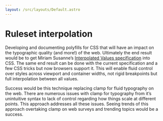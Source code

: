 ```yaml
---
layout: /src/layouts/Default.astro
---
```


# Ruleset interpolation

Developing and documenting polyfills for CSS that will have an impact on the typographic quality (and more!) of the web. Ultimately the end result would be to get Miriam Susanne’s [Interpolated Values specification](https://css.oddbird.net/rwd/interpolation/) into CSS. The same end result can be done with the current specification and a few CSS tricks but now browsers support it. This will enable fluid control over styles across viewport and container widths, not rigid breakpoints but full interpolation between all values.

Success would be this technique replacing clamp for fluid typography on the web. There are numerous issues with clamp for typography from it’s unintuitive syntax to lack of control regarding how things scale at different points. This approach addresses all these issues. Seeing trends of this approach overtaking clamp on web surveys and trending topics would be a success.

